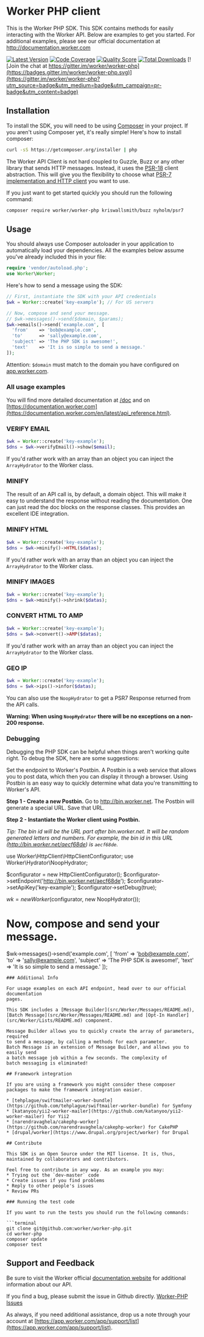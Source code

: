 # Worker PHP client

This is the Worker PHP SDK. This SDK contains methods for easily interacting
with the Worker API. Below are examples to get you started. For additional
examples, please see our official documentation at http://documentation.worker.com

[![Latest Version](https://iwk.shields.io/github/release/worker/worker-php.svg?style=flat-square)](https://github.com/worker/worker-php/releases)
[![Code Coverage](https://iwk.shields.io/scrutinizer/coverage/g/worker/worker-php.svg?style=flat-square)](https://scrutinizer-ci.com/g/worker/worker-php)
[![Quality Score](https://iwk.shields.io/scrutinizer/g/worker/worker-php.svg?style=flat-square)](https://scrutinizer-ci.com/g/worker/worker-php)
[![Total Downloads](https://iwk.shields.io/packagist/dt/worker/worker-php.svg?style=flat-square)](https://packagist.org/packages/worker/worker-php)
[![Join the chat at https://gitter.im/worker/worker-php](https://badges.gitter.im/worker/worker-php.svg)](https://gitter.im/worker/worker-php?utm_source=badge&utm_medium=badge&utm_campaign=pr-badge&utm_content=badge)

## Installation

To install the SDK, you will need to be using [Composer](http://getcomposer.org/)
in your project.
If you aren't using Composer yet, it's really simple! Here's how to install
composer:

```bash
curl -sS https://getcomposer.org/installer | php
```

The Worker API Client is not hard coupled to Guzzle, Buzz or any other library that sends
HTTP messages. Instead, it uses the [PSR-18](https://www.php-fig.org/psr/psr-18/) client abstraction.
This will give you the flexibility to choose what
[PSR-7 implementation and HTTP client](https://packagist.org/providers/php-http/client-implementation)
you want to use.

If you just want to get started quickly you should run the following command:

```bash
composer require worker/worker-php kriswallsmith/buzz nyholm/psr7
```

## Usage

You should always use Composer autoloader in your application to automatically load
your dependencies. All the examples below assume you've already included this in your
file:

```php
require 'vendor/autoload.php';
use Worker\Worker;
```

Here's how to send a message using the SDK:

```php
// First, instantiate the SDK with your API credentials
$wk = Worker::create('key-example'); // For US servers

// Now, compose and send your message.
// $wk->messages()->send($domain, $params);
$wk->emails()->send('example.com', [
  'from'    => 'bob@example.com',
  'to'      => 'sally@example.com',
  'subject' => 'The PHP SDK is awesome!',
  'text'    => 'It is so simple to send a message.'
]);
```

Attention: `$domain` must match to the domain you have configured on [app.worker.com](https://app.worker.com/app/domains).

### All usage examples

You will find more detailed documentation at [/doc](doc/index.md) and on
[https://documentation.worker.com](https://documentation.worker.com/en/latest/api_reference.html).

### VERIFY EMAIL
```php
$wk = Worker::create('key-example');
$dns = $wk->verifyEmail()->show($email);
```

If you'd rather work with an array than an object you can inject the `ArrayHydrator`
to the Worker class.

### MINIFY

The result of an API call is, by default, a domain object. This will make it easy
to understand the response without reading the documentation. One can just read the
doc blocks on the response classes. This provides an excellent IDE integration.

### MINIFY HTML
```php
$wk = Worker::create('key-example');
$dns = $wk->minify()->HTML($datas);
```

If you'd rather work with an array than an object you can inject the `ArrayHydrator`
to the Worker class.

### MINIFY IMAGES
```php
$wk = Worker::create('key-example');
$dns = $wk->minify()->shrink($datas);
```

### CONVERT HTML TO AMP
```php
$wk = Worker::create('key-example');
$dns = $wk->convert()->AMP($datas);
```

If you'd rather work with an array than an object you can inject the `ArrayHydrator`
to the Worker class.

### GEO IP
```php
$wk = Worker::create('key-example');
$dns = $wk->ips()->infor($datas);
```

You can also use the `NoopHydrator` to get a PSR7 Response returned from
the API calls.

**Warning: When using `NoopHydrator` there will be no exceptions on a non-200 response.**

### Debugging

Debugging the PHP SDK can be helpful when things aren't working quite right.
To debug the SDK, here are some suggestions:

Set the endpoint to Worker's Postbin. A Postbin is a web service that allows you to
post data, which then you can display it through a browser. Using Postbin is an easy way
to quickly determine what data you're transmitting to Worker's API.

**Step 1 - Create a new Postbin.**
Go to http://bin.worker.net. The Postbin will generate a special URL. Save that URL.

**Step 2 - Instantiate the Worker client using Postbin.**

*Tip: The bin id will be the URL part after bin.worker.net. It will be random generated letters and numbers.
For example, the bin id in this URL (http://bin.worker.net/aecf68de) is `aecf68de`.*

use Worker\HttpClient\HttpClientConfigurator;
use Worker\Hydrator\NoopHydrator;

$configurator = new HttpClientConfigurator();
$configurator->setEndpoint('http://bin.worker.net/aecf68de');
$configurator->setApiKey('key-example');
$configurator->setDebug(true);

$wk = new Worker($configurator, new NoopHydrator());

# Now, compose and send your message.
$wk->messages()->send('example.com', [
  'from'    => 'bob@example.com',
  'to'      => 'sally@example.com',
  'subject' => 'The PHP SDK is awesome!',
  'text'    => 'It is so simple to send a message.'
]);
```
### Additional Info

For usage examples on each API endpoint, head over to our official documentation
pages.

This SDK includes a [Message Builder](src/Worker/Messages/README.md),
[Batch Message](src/Worker/Messages/README.md) and [Opt-In Handler](src/Worker/Lists/README.md) component.

Message Builder allows you to quickly create the array of parameters, required
to send a message, by calling a methods for each parameter.
Batch Message is an extension of Message Builder, and allows you to easily send
a batch message job within a few seconds. The complexity of
batch messaging is eliminated!

## Framework integration

If you are using a framework you might consider these composer packages to make the framework integration easier.

* [tehplague/swiftmailer-worker-bundle](https://github.com/tehplague/swiftmailer-worker-bundle) for Symfony
* [katanyoo/yii2-worker-mailer](https://github.com/katanyoo/yii2-worker-mailer) for Yii2
* [narendravaghela/cakephp-worker](https://github.com/narendravaghela/cakephp-worker) for CakePHP
* [drupal/worker](https://www.drupal.org/project/worker) for Drupal

## Contribute

This SDK is an Open Source under the MIT license. It is, thus, maintained by collaborators and contributors.

Feel free to contribute in any way. As an example you may:
* Trying out the `dev-master` code
* Create issues if you find problems
* Reply to other people's issues
* Review PRs

### Running the test code

If you want to run the tests you should run the following commands:

```terminal
git clone git@github.com:worker/worker-php.git
cd worker-php
composer update
composer test
```

## Support and Feedback

Be sure to visit the Worker official
[documentation website](http://documentation.worker.com/) for additional
information about our API.

If you find a bug, please submit the issue in Github directly.
[Worker-PHP Issues](https://github.com/worker/worker-php/issues)

As always, if you need additional assistance, drop us a note through your account at
[https://app.worker.com/app/support/list](https://app.worker.com/app/support/list).
